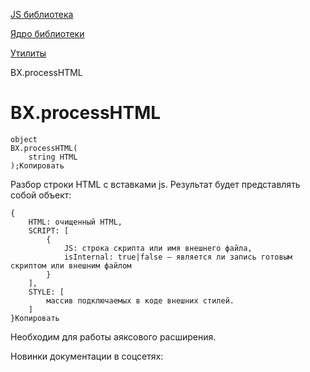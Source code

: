 [JS библиотека](/api_help/js_lib/index.php)

[Ядро библиотеки](/api_help/js_lib/kernel/index.php)

[Утилиты](/api_help/js_lib/kernel/utilits/index.php)

BX.processHTML

BX.processHTML
==============

```
object 
BX.processHTML(
	string HTML
);Копировать
```

Разбор строки HTML с вставками js. Результат будет представлять собой объект:

```
{
	HTML: очищенный HTML,
	SCRIPT: [
		{
			JS: строка скрипта или имя внешнего файла,
			isInternal: true|false – является ли запись готовым скриптом или внешним файлом
		}
	],
	STYLE: [
		массив подключаемых в коде внешних стилей.
	]
}Копировать
```

Необходим для работы аяксового расширения.

Новинки документации в соцсетях: